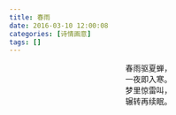 ```yaml
---
title: 春雨
date: 2016-03-10 12:00:08
categories: [诗情画意]
tags: []
---
```


<div style="text-align: center;">春雨驱夏蝉，</div>     <div style="text-align: center;">一夜即入寒。</div>          <div style="text-align: center;">梦里惊雷叫，</div>             <div style="text-align: center;">辗转再续眠。</div>